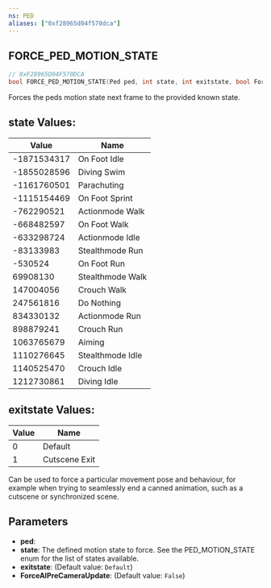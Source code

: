 ```yaml
---
ns: PED
aliases: ["0xf28965d04f570dca"]
---
```

## FORCE_PED_MOTION_STATE

```c
// 0xF28965D04F570DCA
bool FORCE_PED_MOTION_STATE(Ped ped, int state, int exitstate, bool ForceAIPreCameraUpdate);
```

Forces the peds motion state next frame to the provided known state.

## state Values:
| Value | Name |
| --- | --- |
| -1871534317 | On Foot Idle |
| -1855028596 | Diving Swim |
| -1161760501 | Parachuting |
| -1115154469 | On Foot Sprint |
| -762290521 | Actionmode Walk |
| -668482597 | On Foot Walk |
| -633298724 | Actionmode Idle |
| -83133983 | Stealthmode Run |
| -530524 | On Foot Run |
| 69908130 | Stealthmode Walk |
| 147004056 | Crouch Walk |
| 247561816 | Do Nothing |
| 834330132 | Actionmode Run |
| 898879241 | Crouch Run |
| 1063765679 | Aiming |
| 1110276645 | Stealthmode Idle |
| 1140525470 | Crouch Idle |
| 1212730861 | Diving Idle |


## exitstate Values:
| Value | Name |
| --- | --- |
| 0 | Default |
| 1 | Cutscene Exit |


Can be used to force a particular movement pose and behaviour, for example when trying to seamlessly end a canned animation, such as a cutscene or synchronized scene.


## Parameters
* **ped**: 
* **state**: The defined motion state to force. See the PED_MOTION_STATE enum for the list of states available.
* **exitstate**: (Default value: `Default`)
* **ForceAIPreCameraUpdate**: (Default value: `False`)
